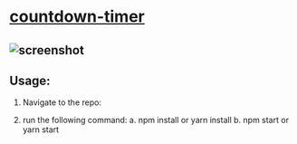 # [countdown-timer]()

## ![screenshot](https://res.cloudinary.com/djhte2ard/image/upload/v1606953115/countdown-timer_n6nbv9.png)

## Usage: 
1. Navigate to the repo: 

2. run the following command: 
   a. npm install or yarn install
   b. npm start or yarn start

